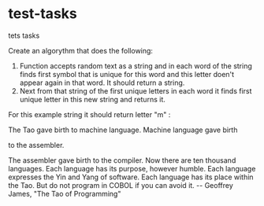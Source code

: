 # test-tasks
tets tasks

Create an algorythm that does the following:
1. Function accepts random text as a string and in each word of the string finds first symbol that is unique for this word and this letter doen't appear again in that word.
It should return a string.
2. Next from that string of the first unique letters in each word it finds first unique letter in this new string and returns it.

For this example string it should return letter "m" :

The Tao gave birth to machine language.  Machine language gave birth  

to the assembler.  

The assembler gave birth to the compiler.  Now there are ten thousand
languages.
Each language has its purpose, however humble.  Each language
expresses the Yin and Yang of software.  Each language has its place within
the Tao.
But do not program in COBOL if you can avoid it.
        -- Geoffrey James, "The Tao of Programming"


